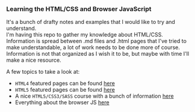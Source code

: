 ### Learning the HTML/CSS and Browser JavaScript

It's a bunch of drafty notes and examples that I would like to try and understand. \
I'm having this repo to gather my knowledge about HTML/CSS. \
Information is spread between .md files and .html pages that I've tried to make understandable, a lot of work needs to
be done more of course. Information is not that organized as I wish it to be, but maybe with time I'll make a nice
resource.

A few topics to take a look at:
* `HTML4` featured pages can be found [here](htlm4_sandbox/pages/index.html)
* `HTML5` featured pages can be found [here](html5_css3_sandbox/pages/home_page.html)
* A nice `HTML5/CSS3/SASS` course with a bunch of information [here](modern_html_css_course/info/basics.md)
* Everything about the browser JS [here](browser_javaScript/info/document.md)